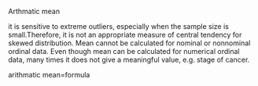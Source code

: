 Arthmatic mean

it is sensitive to extreme outliers, especially when the sample size is small.Therefore, it is not an appropriate measure of central tendency for skewed distribution. Mean cannot be calculated for nominal or nonnominal ordinal data. Even though mean can be calculated for numerical ordinal data, many times it does not give a meaningful value, e.g. stage of cancer.


arithmatic mean=formula
